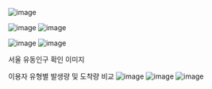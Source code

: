 
![image](https://github.com/addinedu-ros-5th/eda-repo-3/assets/163791946/060dc788-2806-4668-be96-4e1449bdcae9)



![image](https://github.com/addinedu-ros-5th/eda-repo-3/assets/163791946/86087fd3-d001-4586-8b9e-f14e11f6750e)
![image](https://github.com/addinedu-ros-5th/eda-repo-3/assets/163791946/e29e8925-e5a5-4c9a-9abd-1c9b1de4dc41)

![image](https://github.com/addinedu-ros-5th/eda-repo-3/assets/163791946/4e6332b2-fe9b-40ad-b62f-1e5e4d634da2)
![image](https://github.com/addinedu-ros-5th/eda-repo-3/assets/163791946/34ad9cd3-9d62-4b03-b6e8-3a27b10a9f06)


 서울 유동인구 확인 이미지


이용자 유형별 발생량 및 도착량 비교
 ![image](https://github.com/addinedu-ros-5th/eda-repo-3/assets/163791946/47677667-b479-4903-8bf8-a970526eda48)
![image](https://github.com/addinedu-ros-5th/eda-repo-3/assets/163791946/8023588d-2942-4dd1-94e2-baa1cd9f801c)
![image](https://github.com/addinedu-ros-5th/eda-repo-3/assets/163791946/fc7f7308-379c-4639-a450-e6f53aaa2655)
